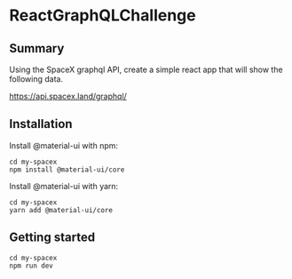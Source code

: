 # ReactGraphQLChallenge

## Summary

Using the SpaceX graphql API, create a simple react app that will show the following data.

https://api.spacex.land/graphql/

## Installation

Install @material-ui with npm:

```shell
cd my-spacex
npm install @material-ui/core
```
Install @material-ui with yarn:

```shell
cd my-spacex
yarn add @material-ui/core
```

## Getting started

```shell
cd my-spacex
npm run dev
```
